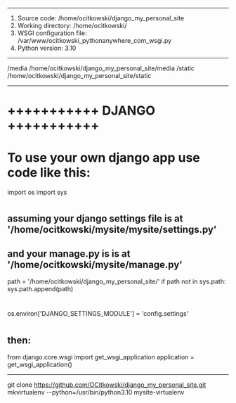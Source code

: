 
___
1. Source code: /home/ocitkowski/django_my_personal_site
2. Working directory: /home/ocitkowski/
3. WSGI configuration file: /var/www/ocitkowski_pythonanywhere_com_wsgi.py
4. Python version: 3.10
___

/media 	    /home/ocitkowski/django_my_personal_site/media 
/static 	/home/ocitkowski/django_my_personal_site/static

___


# +++++++++++ DJANGO +++++++++++
# To use your own django app use code like this:
import os
import sys
#
## assuming your django settings file is at '/home/ocitkowski/mysite/mysite/settings.py'
## and your manage.py is is at '/home/ocitkowski/mysite/manage.py'
path = '/home/ocitkowski/django_my_personal_site/'
if path not in sys.path:
    sys.path.append(path)
#
os.environ['DJANGO_SETTINGS_MODULE'] = 'config.settings'
#
## then:
from django.core.wsgi import get_wsgi_application
application = get_wsgi_application()


___

git clone https://github.com/OCitkowski/django_my_personal_site.git
mkvirtualenv --python=/usr/bin/python3.10 mysite-virtualenv